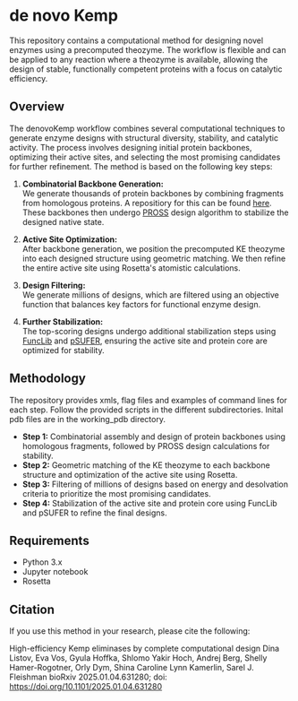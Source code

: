 # de novo Kemp

This repository contains a computational method for designing novel enzymes using a precomputed theozyme. The workflow is flexible and can be applied to any reaction where a theozyme is available, allowing the design of stable, functionally competent proteins with a focus on catalytic efficiency.

## Overview

The denovoKemp workflow combines several computational techniques to generate enzyme designs with structural diversity, stability, and catalytic activity. The process involves designing initial protein backbones, optimizing their active sites, and selecting the most promising candidates for further refinement. The method is based on the following key steps:

1. **Combinatorial Backbone Generation:**  
   We generate thousands of protein backbones by combining fragments from homologous proteins. A repositiory for this can be found [here](https://github.com/Fleishman-Lab/AbDesign_for_enzymes). These backbones then undergo [PROSS](https://pross.weizmann.ac.il/step/pross-terms/) design algorithm to stabilize the designed native state.

2. **Active Site Optimization:**  
   After backbone generation, we position the precomputed KE theozyme into each designed structure using geometric matching. We then refine the entire active site using Rosetta's atomistic calculations.

3. **Design Filtering:**  
   We generate millions of designs, which are filtered using an objective function that balances key factors for functional enzyme design.

4. **Further Stabilization:**  
   The top-scoring designs undergo additional stabilization steps using [FuncLib](https://ablift.weizmann.ac.il/step/fl_terms/) and [pSUFER](https://psufer.weizmann.ac.il/step/energy-threshold/), ensuring the active site and protein core are optimized for stability. 

## Methodology

The repository provides xmls, flag files and examples of command lines for each step. Follow the provided scripts in the different subdirectories. Inital pdb files are in the working_pdb directory.

- **Step 1:** Combinatorial assembly and design of protein backbones using homologous fragments, followed by PROSS design calculations for stability.
- **Step 2:** Geometric matching of the KE theozyme to each backbone structure and optimization of the active site using Rosetta.
- **Step 3:** Filtering of millions of designs based on energy and desolvation criteria to prioritize the most promising candidates.
- **Step 4:** Stabilization of the active site and protein core using FuncLib and pSUFER to refine the final designs.

## Requirements

- Python 3.x
- Jupyter notebook
- Rosetta

## Citation
If you use this method in your research, please cite the following:

High-efficiency Kemp eliminases by complete computational design
Dina Listov, Eva Vos, Gyula Hoffka, Shlomo Yakir Hoch, Andrej Berg, Shelly Hamer-Rogotner, Orly Dym, Shina Caroline Lynn Kamerlin, Sarel J. Fleishman
bioRxiv 2025.01.04.631280; doi: https://doi.org/10.1101/2025.01.04.631280
